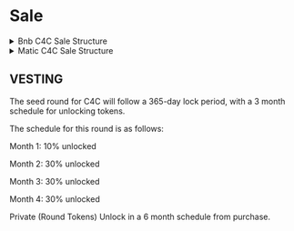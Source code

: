 # Sale

<details>

<summary>Bnb C4C Sale Structure</summary>

Sale Price

(Round 1) $0.004 \<completed>

(Round 2) $0.007 \<Tbd>

Listing (P)rice $.009 - $0.012

</details>

<details>

<summary>Matic C4C Sale Structure</summary>

Sale Price

Private Round ($0.0019) \<completed>

Public (Round 1) $0.0025 \<completed>

Public (Round 2) $0.0034&#x20;

Public (Round 3) $0.0079 \<Tbd>

</details>

## VESTING&#x20;

The seed round for C4C will follow a 365-day lock period, with a 3 month schedule for unlocking tokens.

The schedule for this round is as follows:

Month 1: 10% unlocked

Month 2: 30% unlocked

Month 3: 30% unlocked

Month 4: 30% unlocked

Private (Round Tokens) Unlock in a 6 month schedule from purchase.
